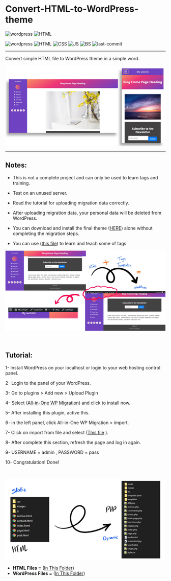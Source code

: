 # Convert-HTML-to-WordPress-theme
 


![wordpress](https://img.shields.io/badge/WordPress-%23117AC9.svg?style=for-the-badge&logo=WordPress&logoColor=white)
![HTML](https://img.shields.io/badge/html5-%23E34F26.svg?style=for-the-badge&logo=html5&logoColor=white)

![wordpress](https://img.shields.io/badge/wordpress-v5.7-blue)
![HTML](https://img.shields.io/badge/HTML-5-blue)
![CSS](https://img.shields.io/badge/CSS-3-blue)
![JS](https://img.shields.io/badge/JavaScripts----blue)
![BS](https://img.shields.io/badge/Bootstrap-3-blue)
![last-commit](https://img.shields.io/github/last-commit/mohammad26845/Convert-HTML-to-WordPress-theme)

- - -
Convert simple HTML file to WordPress theme in a simple word.

![Screenshot](/screenshot.jpg "Screenshot")

- - -

## Notes:
- This is not a complete project and can only be used to learn tags and training.
- Test on an unused server.

- Read the tutorial for uploading migration data correctly.

- After uploading migration data, your personal data will be deleted from WordPress.

- You can download and install the final theme ([HERE](/WP_theme/Simple_Theme.zip)) alone without completing the migration steps.

- You can use ([this file](TEMPLATES_&_TAGS.pdf)) to learn and teach some of tags.

![HTML to WordPress](/Convert.jpg "HTML to WordPress")

<br>

## Tutorial:

1- Install WordPress on your localhost or login to your web hosting control panel.

2- Login to the panel of your WordPress.

3- Go to plugins > Add new > Upload Plugin

4- Select ([All-in-One WP Migration](/Migration_plugin/all-in-one-wp-migration.7.44.zip)) and click to install now.

5- After installing this plugin, active this.

6- in the left panel, click All-in-One WP Migration > import.

7- Click on import from file and select ([This file](/Migration_data/localhost-wordpress-20210617-224604-il15vl.wpress)
).

8- After complete this section, refresh the page and log in again.

9- USERNAME = admin , PASSWORD = pass

10- Congratulation! Done!

<br>

![Files](/Files.jpg "Files")

* **HTML Files =** ([In This Folder](/HTML_theme))
* **WordPress Files =** ([In This Folder](/WP_theme))

